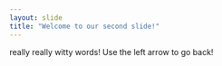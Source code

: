 ```yaml
---
layout: slide
title: "Welcome to our second slide!"
---
```

really really witty words!
Use the left arrow to go back!

